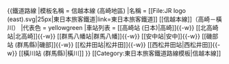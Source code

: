 {{鐵道路線
|模板名稱 = 信越本線 (高崎地區)
|名稱 = [[File:JR logo (east).svg|25px|東日本旅客鐵道|link=東日本旅客鐵道]] [[信越本線]]（高崎－橫川）
|代表色 = yellowgreen
|車站列表 = [[高崎站 (日本)|高崎]]{{-w}} [[北高崎站|北高崎]]{{-w}} [[群馬八幡站|群馬八幡]]{{-w}} [[安中站|安中]]{{-w}} [[磯部站 (群馬縣)|磯部]]{{-w}} [[松井田站|松井田]]{{-w}} [[西松井田站|西松井田]]{{-w}} [[橫川站 (群馬縣)|橫川]]
}}<noinclude>
[[Category:東日本旅客鐵道路線模板|信越本線]]
</noinclude>